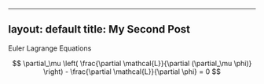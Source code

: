 
---
layout: default
title: My Second Post
---

Euler Lagrange Equations

$$ 
\partial_\mu \left( \frac{\partial \mathcal{L}}{\partial (\partial_\mu \phi)} \right) - \frac{\partial \mathcal{L}}{\partial \phi} = 0
$$
